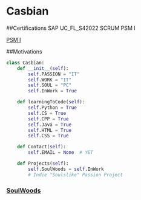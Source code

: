 # Casbian

##Certifications
SAP UC_FL_S42022
SCRUM PSM I

[PSM I](https://i.ibb.co/ySsR2Dn/PSMI.png)

##Motivations 
```python
class Casbian:
    def __init__(self):
        self.PASSION = "IT"
        self.WORK = "IT"
        self.SOUL = "PC"
        self.InWork = True

    def learningToCode(self):
        self.Python = True
        self.CS = True  
        self.CPP = True  
        self.Java = True
        self.HTML = True
        self.CSS = True

    def Contact(self):
        self.EMAIL = None  # YET

    def Projects(self):
        self.SoulWoods = self.InWork
        # Indie "Soulslike" Passion Project
```
### [SoulWoods](https://github.com/Casbian/SoulWoods)


